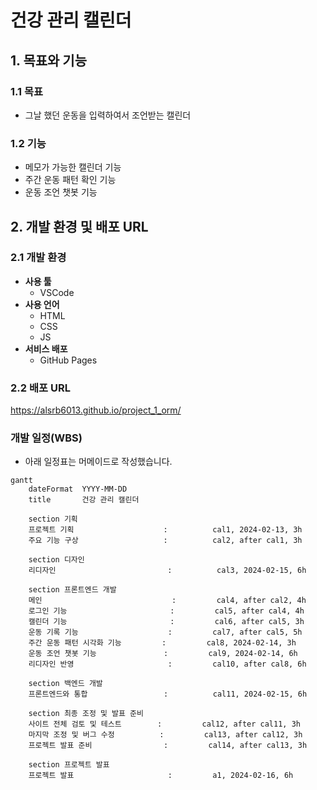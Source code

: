 # 건강 관리 캘린더

## 1. 목표와 기능

### 1.1 목표

- 그날 했던 운동을 입력하여서 조언받는 캘린더

### 1.2 기능

- 메모가 가능한 캘린더 기능
- 주간 운동 패턴 확인 기능
- 운동 조언 챗봇 기능

## 2. 개발 환경 및 배포 URL

### 2.1 개발 환경
- **사용 툴**
    - VSCode
- **사용 언어**
    - HTML
    - CSS
    - JS
- **서비스 배포**
    - GitHub Pages


### 2.2 배포 URL

https://alsrb6013.github.io/project_1_orm/


### 개발 일정(WBS)
* 아래 일정표는 머메이드로 작성했습니다.
```mermaid
gantt
    dateFormat  YYYY-MM-DD
    title       건강 관리 캘린더

    section 기획
    프로젝트 기획                    :          cal1, 2024-02-13, 3h
    주요 기능 구상                   :          cal2, after cal1, 3h

    section 디자인
    리디자인                         :          cal3, 2024-02-15, 6h

    section 프론트엔드 개발
    메인                             :         cal4, after cal2, 4h
    로그인 기능                       :         cal5, after cal4, 4h
    캘린더 기능                       :         cal6, after cal5, 3h
    운동 기록 기능                    :         cal7, after cal5, 5h
    주간 운동 패턴 시각화 기능         :         cal8, 2024-02-14, 3h
    운동 조언 챗봇 기능               :         cal9, 2024-02-14, 6h
    리디자인 반영                     :         cal10, after cal8, 6h

    section 백엔드 개발
    프론트엔드와 통합                 :          cal11, 2024-02-15, 6h

    section 최종 조정 및 발표 준비
    사이트 전체 검토 및 테스트        :         cal12, after cal11, 3h
    마지막 조정 및 버그 수정          :         cal13, after cal12, 3h
    프로젝트 발표 준비                :         cal14, after cal13, 3h

    section 프로젝트 발표
    프로젝트 발표                     :         a1, 2024-02-16, 6h
```